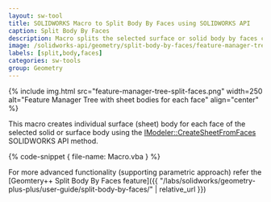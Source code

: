 ```yaml
---
layout: sw-tool
title: SOLIDWORKS Macro to Split Body By Faces using SOLIDWORKS API
caption: Split Body By Faces
description: Macro splits the selected surface or solid body by faces creating individual sheet body for each face using SOLIDWORKS API
image: /solidworks-api/geometry/split-body-by-faces/feature-manager-tree-split-faces.png
labels: [split,body,faces]
categories: sw-tools
group: Geometry
---
```

{% include img.html src="feature-manager-tree-split-faces.png" width=250 alt="Feature Manager Tree with sheet bodies for each face" align="center" %}

This macro creates individual surface (sheet) body for each face of the selected solid or surface body using the [IModeler::CreateSheetFromFaces](http://help.solidworks.com/2018/english/api/sldworksapi/solidworks.interop.sldworks~solidworks.interop.sldworks.imodeler~createsheetfromfaces.html) SOLIDWORKS API method.

{% code-snippet { file-name: Macro.vba } %}

For more advanced functionality (supporting parametric approach) refer the [Geomtery++ Split Body By Faces feature]({{ "/labs/solidworks/geometry-plus-plus/user-guide/split-body-by-faces/" | relative_url }})
